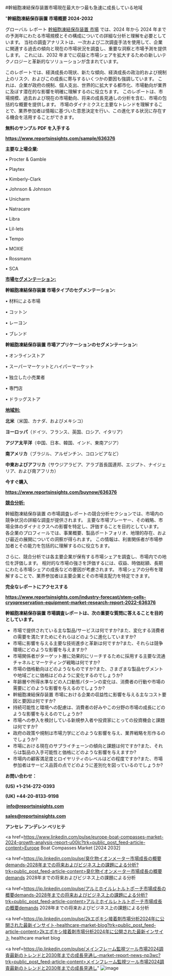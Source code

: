 #幹細胞凍結保存装置市場現在最大かつ最も急速に成長している地域

"<strong>幹細胞凍結保存装置 市場概要 2024-2032</strong>

グローバル レポート <a href=https://www.reportsinsights.com/sample/636376>幹細胞凍結保存装置 市場</a> では、2024 年から 2024 年までの予測年にわたる市場規模とその構成についての詳細な分析と理解を必要としています。 当社の調査アナリストは、一次および二次調査手法を使用して、企業に関連する過去の傾向と現在の市場状況を調査し、重要な洞察と市場予測を提供します。 これには、2032 年までに収益と市場シェアを拡大​​するための新しいテクノロジーと革新的なソリューションが含まれています。

このレポートでは、経済成長の現状、新たな傾向、経済成長の政治的および規制上のリスク、およびこの成長に寄与するいくつかの要因も強調しています。 これは、企業が政府の規制、個人支出、世界的に拡大する都市化、市場動向が業界に及ぼす潜在的な影響を明確に理解するのに役立ちます。 このレポートは、市場規模、過去および現在の市場動向、将来の成長見通しの分析を含む、市場の包括的な概要を提供します。 市場のダイナミクスと主要なトレンドを理解することで、業界参加者は情報に基づいた意思決定を行い、この進化する状況に存在する機会を活用することができます。

<strong><b>無料のサンプル PDF を入手する</b></strong>

<a href=https://www.reportsinsights.com/sample/636376><strong><u>https://www.reportsinsights.com/sample/636376</u></strong></a>

<strong>主要な上場企業:</strong>

• Procter & Gamble

• Playtex

• Kimberly-Clark

• Johnson & Johnson

• Unicharm

• Natracare

• Libra

• Lil-lets

• Tempo

• MOXIE

• Rossmann

• SCA

<strong><u>市場セグメンテーション</u></strong><strong><u>:</u></strong>

<strong>幹細胞凍結保存装置 市場タイプのセグメンテーション:</strong>

• 材料による市場

• コットン

• レーヨン

• ブレンド

<strong>幹細胞凍結保存装置 市場アプリケーションのセグメンテーション:</strong>

• オンラインストア

• スーパーマーケットとハイパーマーケット

• 独立した小売業者

• 専門店

• ドラッグストア

<strong><u>地域別</u></strong><strong><u>:</u></strong>

<strong>北米</strong>（米国、カナダ、およびメキシコ）

<strong>ヨーロッパ</strong>（ドイツ、フランス、英国、ロシア、イタリア）

<strong>アジア太平洋</strong>（中国、日本、韓国、インド、東南アジア）

<strong>南アメリカ</strong>（ブラジル、アルゼンチン、コロンビアなど）

<strong>中東およびアフリカ</strong>（サウジアラビア、アラブ首長国連邦、エジプト、ナイジェリア、および南アフリカ）

<strong>今すぐ購入</strong>

<a href=https://www.reportsinsights.com/buynow/636376><strong><u>https://www.reportsinsights.com/buynow/636376</u></strong></a>

<strong><u>競合分析:</u></strong>

幹細胞凍結保存装置 の市場調査レポートの競合分析セクションでは、市場内の競争状況の詳細な調査が提供されます。 主要な市場プレーヤー、その戦略、市場全体のダイナミクスへの影響を特定し、評価することを目的としています。 各企業のプロフィールでは、事業概要、製品ポートフォリオ、地理的存在、および最近の展開についての洞察が得られます。 この情報は、利害関係者が市場参加者とその能力を包括的に理解するのに役立ちます。

さらに、競合分析では各主要企業が保有する市場シェアを調査し、市場内での地位を評価します。 相対的な市場の強さを評価するには、収益、時価総額、長期にわたる市場シェアの成長などの要因が考慮されます。 市場シェアの分布を理解することで、業界参加者は主要企業とその市場支配力を特定できます。

<strong>完全なレポートにアクセスする</strong>

<a href=https://www.reportsinsights.com/industry-forecast/stem-cells-cryopreservation-equipment-market-research-report-2022-636376><strong><u><b>https://www.reportsinsights.com/industry-forecast/stem-cells-cryopreservation-equipment-market-research-report-2022-636376</b></u></strong></a>

<strong><b>幹細胞凍結保存装置 市場調査レポートは、次の重要な質問に答えることを目的としています。</b></strong>
<ul>
  <li>市場で提供されている主な製品/サービスは何ですか?また、変化する消費者の需要を満たすためにそれらはどのように進化していますか?</li>
  <li>市場に影響を与える主要な技術進歩と革新は何ですか?また、それらは競争環境にどのような影響を与えますか?</li>
  <li>市場関係者がターゲット層に効果的にリーチするために採用する主要な流通チャネルとマーケティング戦略は何ですか?</li>
  <li>市場の価格動向はどのようなものですか?また、さまざまな製品セグメントや地域ごとに価格はどのように変化するのでしょうか?</li>
  <li>年齢層や所得水準などの人口動態パターンの変化は、消費者の行動や市場の需要にどのような影響を与えるのでしょうか?</li>
  <li>幹細胞凍結保存装置 市場における企業の収益性に影響を与える主なコスト要因と要因は何ですか?</li>
  <li>持続可能性と環境への配慮は、消費者の好みやこの分野の市場の成長にどのような影響を与えるのでしょうか?</li>
  <li>市場への参入を検討している新規参入者や投資家にとっての投資機会と課題は何ですか?</li>
  <li>政府の政策や規制は市場力学にどのような影響を与え、業界戦略を形作るのでしょうか?</li>
  <li>市場における現在のサプライチェーンの傾向と課題は何ですか?また、それらは製品の入手可能性と価格にどのような影響を与えますか?</li>
  <li>市場内の顧客満足度とロイヤリティのレベルはどの程度ですか?また、市場参加者はサービス品質の点でどのように差別化を図っているのでしょうか?</li>
</ul>
<strong>お問い合わせ：</strong>

<strong>(US) +1-214-272-0393</strong>

<strong>(UK) +44-20-8133-9198</strong>

<strong> </strong><a href=info@reportsinsights.com><strong><u>info@reportsinsights.com</u></strong></a>

<a href=sales@reportsinsights.com><strong><u>sales@reportsinsights.com</u></strong></a>

<strong>アンセレ アンデレン ベリヒテ</strong>

<a href=https://www.linkedin.com/pulse/europe-boat-compasses-market-2024-growth-analysis-report-u00lc?trk=public_post_feed-article-content>Europe Boat Compasses Market [2024 2032]</a>

<a href=https://jp.linkedin.com/pulse/臭化物イオンメーター市場成長の概要demands-2028年までの将来およびビジネス上の課題による分析?trk=public_post_feed-article-content>臭化物イオンメーター市場成長の概要demands 2028年までの将来およびビジネス上の課題による分析</a>

<a href=https://jp.linkedin.com/pulse/アルミホイルレトルトポーチ市場成長の概要demands-2028年までの将来およびビジネス上の課題による分析?trk=public_post_feed-article-content>アルミホイルレトルトポーチ市場成長の概要demands 2028年までの将来およびビジネス上の課題による分析</a>

<a href=https://jp.linkedin.com/pulse/2kエポキシ接着剤市場分析2024年に公開された最新インサイト-healthcare-market-blog?trk=public_post_feed-article-content>2kエポキシ接着剤市場分析2024年に公開された最新インサイト healthcare market blog</a>

<a href=https://jp.linkedin.com/pulse/メインフレーム監視ツール市場2024調査最新のトレンドと2030年までの成長見通し-market-report-news-np3wc?trk=public_post_feed-article-content>メインフレーム監視ツール市場2024調査最新のトレンドと2030年までの成長見通し</a>"
![image](https://github.com/ahaan12367/RIMarket24/assets/158471582/65281222-c2c6-43cb-bcdc-32950a85cf4a)
